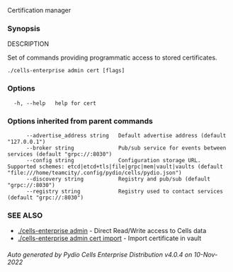 Certification manager

### Synopsis


DESCRIPTION

  Set of commands providing programmatic access to stored certificates.



```
./cells-enterprise admin cert [flags]
```

### Options

```
  -h, --help   help for cert
```

### Options inherited from parent commands

```
      --advertise_address string   Default advertise address (default "127.0.0.1")
      --broker string              Pub/sub service for events between services (default "grpc://:8030")
      --config string              Configuration storage URL. Supported schemes: etcd|etcd+tls|file|grpc|mem|vault|vaults (default "file:///home/teamcity/.config/pydio/cells/pydio.json")
      --discovery string           Registry and pub/sub (default "grpc://:8030")
      --registry string            Registry used to contact services (default "grpc://:8030")
```

### SEE ALSO

* [./cells-enterprise admin](./cells-enterprise-admin)	 - Direct Read/Write access to Cells data
* [./cells-enterprise admin cert import](./cells-enterprise-admin-cert-import)	 - Import certificate in vault

###### Auto generated by Pydio Cells Enterprise Distribution v4.0.4 on 10-Nov-2022
